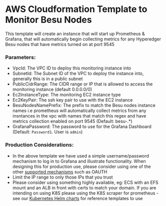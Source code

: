 # AWS Cloudformation Template to Monitor Besu Nodes

This template will create an instance that will start up Prometheus & Grafana, that will automatically begin collecting metrics for any Hyperedger Besu nodes that have metrics turned on at port 9545

### Parameters:
- VpcId: The VPC ID to deploy this monitoring instance into
- SubnetId: The Subnet ID of the VPC to deploy the instance into, generally this is in a public subnet
- PublicCidrRange: The CIDR range or IP that is allowed to access the monitoring instance (default 0.0.0.0/0)
- Ec2InstanceType: The monitoring EC2 instance type
- Ec2KeyPair:  The ssh key pair to use with the EC2 instance
- BesuNodesNamePrefix: The prefix to match the Besu nodes instance names i.e prometheus will automatically collect metrics from any insntances in the vpc with names that match this regex and have metrics collection enabled on port 9545 (Default: besu-.*)
- GrafanaPassword: The password to use for the Grafana Dashboard (Default: `Password1`. User is `admin`)
    

### Production Considerations:
- In the above template we have used a simple username/password mechanism to log in to Grafana and illustrate functionality. When designing this for production use, please consider using one of the other [supported mechanisms](https://grafana.com/docs/grafana/latest/auth/generic-oauth/) such as OAUTH
- Limit the IP range to only those IPs that you trust
- Please consider using something highly available, eg: ECS with an EFS mount and an ALB in front with certs to match your domain. If you are intending on using K8S please using the K8S scraper for prometheus - see our [Kubernetes Helm charts](https://github.com/PegaSysEng/besu-kubernetes/tree/master/helm/private-network-ibft/besu) for reference templates to use
